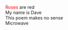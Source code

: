 <font color=red >Roses </font> are red <br>
My name is Dave <br>
This poem makes no sense <br>
Microwave <br>
